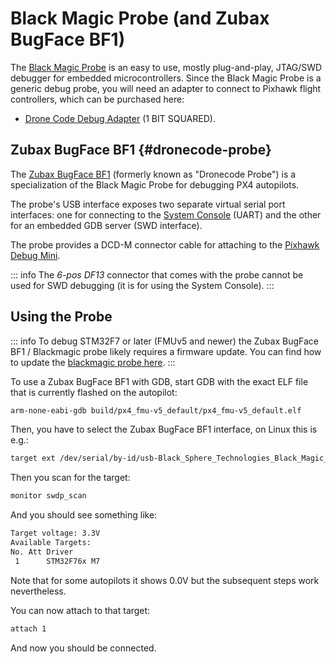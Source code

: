 # Black Magic Probe (and Zubax BugFace BF1)

The [Black Magic Probe](https://black-magic.org) is an easy to use, mostly plug-and-play, JTAG/SWD debugger for embedded microcontrollers.
Since the Black Magic Probe is a generic debug probe, you will need an adapter to connect to Pixhawk flight controllers, which can be purchased here:

- [Drone Code Debug Adapter](https://1bitsquared.com/products/drone-code-debug-adapter) (1 BIT SQUARED).

## Zubax BugFace BF1 {#dronecode-probe}

The [Zubax BugFace BF1](https://github.com/Zubax/bugface_bf1) (formerly known as "Dronecode Probe") is a specialization of the Black Magic Probe for debugging PX4 autopilots.

The probe's USB interface exposes two separate virtual serial port interfaces: one for connecting to the [System Console](system_console.md) (UART) and the other for an embedded GDB server (SWD interface).

The probe provides a DCD-M connector cable for attaching to the [Pixhawk Debug Mini](swd_debug.md#pixhawk-debug-mini).

::: info
The _6-pos DF13_ connector that comes with the probe cannot be used for SWD debugging (it is for using the System Console).
:::

## Using the Probe

::: info
To debug STM32F7 or later (FMUv5 and newer) the Zubax BugFace BF1 / Blackmagic probe likely requires a firmware update.
You can find how to update the [blackmagic probe here](https://github.com/blacksphere/blackmagic/wiki/Upgrading-Firmware).
:::

To use a Zubax BugFace BF1 with GDB, start GDB with the exact ELF file that is currently flashed on the autopilot:

```sh
arm-none-eabi-gdb build/px4_fmu-v5_default/px4_fmu-v5_default.elf
```

Then, you have to select the Zubax BugFace BF1 interface, on Linux this is e.g.:

```sh
target ext /dev/serial/by-id/usb-Black_Sphere_Technologies_Black_Magic_Probe_f9414d5_7DB85DAC-if00
```

Then you scan for the target:

```sh
monitor swdp_scan
```

And you should see something like:

```sh
Target voltage: 3.3V
Available Targets:
No. Att Driver
 1      STM32F76x M7
```

Note that for some autopilots it shows 0.0V but the subsequent steps work nevertheless.

You can now attach to that target:

```sh
attach 1
```

And now you should be connected.
